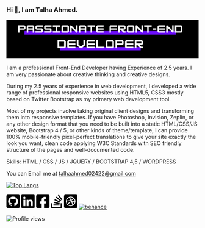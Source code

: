 ### Hi 👋, I am Talha Ahmed.
![](https://raw.githubusercontent.com/Talha02422/private/main/last.png)

I am a professional Front-End Developer having Experience of 2.5 years. I am very passionate about creative thinking and creative designs.

During my 2.5 years of experience in web development, I developed a wide range of professional responsive websites using HTML5, CSS3 mostly based on Twitter Bootstrap as my primary web development tool.

Most of my projects involve taking original client designs and transforming them into responsive templates. If you have Photoshop, Invision, Zeplin, or any other design format that you need to be built into a static HTML/CSS/JS website, Bootstrap 4 / 5, or other kinds of theme/template, I can provide 100% mobile-friendly pixel-perfect translations to give your site exactly the look you want, clean code applying W3C Standards with SEO friendly structure of the pages and well-documented code.

Skills: HTML / CSS / JS / JQUERY / BOOTSTRAP 4,5 / WORDPRESS

You can Email me at talhaahmed02422@gmail.com 

[![Top Langs](https://github-readme-stats.vercel.app/api/top-langs/?username=Talha02422)](https://github.com/anuraghazra/github-readme-stats)

[<img src='https://github.com/Talha02422/private/blob/main/github-square-brands.svg' alt='github' height='40'>](https://github.com/Talha02422) [<img src='https://github.com/Talha02422/private/blob/main/linkedin-brands.svg' alt='linkedin' height='40'>](https://www.linkedin.com/in//in/talha02422//)  [<img src='https://github.com/Talha02422/private/blob/main/facebook-square-brands.svg' alt='facebook' height='40'>](https://www.facebook.com/talha.mirza.92754/)  [<img src='https://github.com/Talha02422/private/blob/main/stack-overflow-brands.svg' alt='stackoverflow' height='40'>](https://stackoverflow.com/users/14475275/talha-ahmed)  [<img src='https://github.com/Talha02422/private/blob/main/dribbble-square-brands.svg' alt='dribbble' height='40'>](https://dribbble.com/_02422)  [<img src='https://cdn.jsdelivr.net/npm/simple-icons@3.0.1/icons/behance.svg' alt='behance' height='40'>](https://www.behance.net/talhaahmed02422)  

![Profile views](https://gpvc.arturio.dev/Talha02422)  
